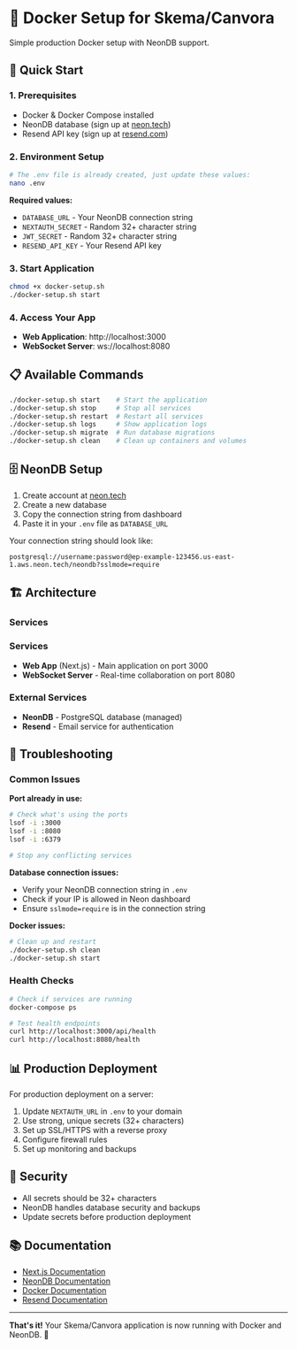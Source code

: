 # 🐳 Docker Setup for Skema/Canvora

Simple production Docker setup with NeonDB support.

## 🚀 Quick Start

### 1. Prerequisites

- Docker & Docker Compose installed
- NeonDB database (sign up at [neon.tech](https://neon.tech))
- Resend API key (sign up at [resend.com](https://resend.com))

### 2. Environment Setup

```bash
# The .env file is already created, just update these values:
nano .env
```

**Required values:**

- `DATABASE_URL` - Your NeonDB connection string
- `NEXTAUTH_SECRET` - Random 32+ character string
- `JWT_SECRET` - Random 32+ character string
- `RESEND_API_KEY` - Your Resend API key

### 3. Start Application

```bash
chmod +x docker-setup.sh
./docker-setup.sh start
```

### 4. Access Your App

- **Web Application**: http://localhost:3000
- **WebSocket Server**: ws://localhost:8080

## 📋 Available Commands

```bash
./docker-setup.sh start    # Start the application
./docker-setup.sh stop     # Stop all services
./docker-setup.sh restart  # Restart all services
./docker-setup.sh logs     # Show application logs
./docker-setup.sh migrate  # Run database migrations
./docker-setup.sh clean    # Clean up containers and volumes
```

## 🗄️ NeonDB Setup

1. Create account at [neon.tech](https://neon.tech)
2. Create a new database
3. Copy the connection string from dashboard
4. Paste it in your `.env` file as `DATABASE_URL`

Your connection string should look like:

```
postgresql://username:password@ep-example-123456.us-east-1.aws.neon.tech/neondb?sslmode=require
```

## 🏗️ Architecture

### Services

### Services

- **Web App** (Next.js) - Main application on port 3000
- **WebSocket Server** - Real-time collaboration on port 8080

### External Services

- **NeonDB** - PostgreSQL database (managed)
- **Resend** - Email service for authentication

## 🔧 Troubleshooting

### Common Issues

**Port already in use:**

```bash
# Check what's using the ports
lsof -i :3000
lsof -i :8080
lsof -i :6379

# Stop any conflicting services
```

**Database connection issues:**

- Verify your NeonDB connection string in `.env`
- Check if your IP is allowed in Neon dashboard
- Ensure `sslmode=require` is in the connection string

**Docker issues:**

```bash
# Clean up and restart
./docker-setup.sh clean
./docker-setup.sh start
```

### Health Checks

```bash
# Check if services are running
docker-compose ps

# Test health endpoints
curl http://localhost:3000/api/health
curl http://localhost:8080/health
```

## 📊 Production Deployment

For production deployment on a server:

1. Update `NEXTAUTH_URL` in `.env` to your domain
2. Use strong, unique secrets (32+ characters)
3. Set up SSL/HTTPS with a reverse proxy
4. Configure firewall rules
5. Set up monitoring and backups

## 🔐 Security

- All secrets should be 32+ characters
- NeonDB handles database security and backups
- Update secrets before production deployment

## 📚 Documentation

- [Next.js Documentation](https://nextjs.org/docs)
- [NeonDB Documentation](https://neon.tech/docs)
- [Docker Documentation](https://docs.docker.com)
- [Resend Documentation](https://resend.com/docs)

---

**That's it!** Your Skema/Canvora application is now running with Docker and NeonDB. 🎉
